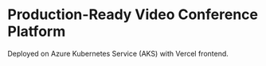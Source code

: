# Production-Ready Video Conference Platform

Deployed on Azure Kubernetes Service (AKS) with Vercel frontend.
